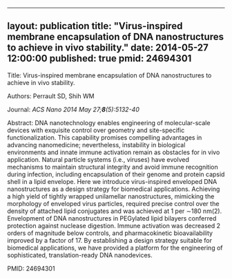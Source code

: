 
---
layout: publication
title:  "Virus-inspired membrane encapsulation of DNA nanostructures to achieve in vivo stability."
date:   2014-05-27 12:00:00
published: true
pmid: 24694301
---

Title: Virus-inspired membrane encapsulation of DNA nanostructures to achieve in vivo stability.

Authors: Perrault SD, Shih WM

Journal: *ACS Nano 2014 May 27;**8**(5):5132-40*

Abstract: DNA nanotechnology enables engineering of molecular-scale devices with exquisite control over geometry and site-specific functionalization. This capability promises compelling advantages in advancing nanomedicine; nevertheless, instability in biological environments and innate immune activation remain as obstacles for in vivo application. Natural particle systems (i.e., viruses) have evolved mechanisms to maintain structural integrity and avoid immune recognition during infection, including encapsulation of their genome and protein capsid shell in a lipid envelope. Here we introduce virus-inspired enveloped DNA nanostructures as a design strategy for biomedical applications. Achieving a high yield of tightly wrapped unilamellar nanostructures, mimicking the morphology of enveloped virus particles, required precise control over the density of attached lipid conjugates and was achieved at 1 per ∼180 nm(2). Envelopment of DNA nanostructures in PEGylated lipid bilayers conferred protection against nuclease digestion. Immune activation was decreased 2 orders of magnitude below controls, and pharmacokinetic bioavailability improved by a factor of 17. By establishing a design strategy suitable for biomedical applications, we have provided a platform for the engineering of sophisticated, translation-ready DNA nanodevices.

PMID: 24694301

